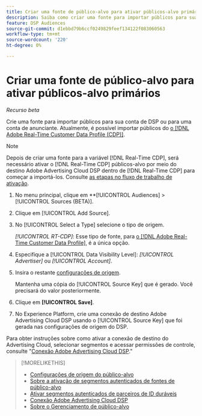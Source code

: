 ```yaml
---
title: Criar uma fonte de público-alvo para ativar públicos-alvo primários
description: Saiba como criar uma fonte para importar públicos para sua conta ou conta de anunciante.
feature: DSP Audiences
source-git-commit: d1ebbd79b6ccf0249829feef134122f083060563
workflow-type: tm+mt
source-wordcount: '220'
ht-degree: 0%

---
```


# Criar uma fonte de público-alvo para ativar públicos-alvo primários

*Recurso beta*

<!-- Will this remain for admin users/Adobe account teams only? -->

Crie uma fonte para importar públicos para sua conta de DSP ou para uma conta de anunciante. Atualmente, é possível importar públicos do [o [!DNL Adobe Real-Time Customer Data Profile (CDP)]](https://experienceleague.adobe.com/docs/experience-platform/rtcdp/overview.html).

>[!NOTE]
>
>Depois de criar uma fonte para a variável [!DNL Real-Time CDP], será necessário ativar o [!DNL Real-Time CDP] públicos-alvo por meio do destino Adobe Advertising Cloud DSP dentro de [!DNL Real-Time CDP] para começar a importá-los. Consulte [as etapas no fluxo de trabalho de ativação](source-about.md#workflow-sources).

1. No menu principal, clique em **[!UICONTROL Audiences] > [!UICONTROL Sources (BETA)].

1. Clique em [!UICONTROL Add Source].

1. No [!UICONTROL Select a Type] selecione o tipo de origem.

   *[!UICONTROL RT-CDP]*: Esse tipo de fonte, para [o [!DNL Adobe Real-Time Customer Data Profile]](source-about.md), é a única opção.

1. Especifique a [!UICONTROL Data Visibility Level]: *[!UICONTROL Advertiser]* ou *[!UICONTROL Account]*.

1. Insira o restante [configurações de origem](source-settings.md).

   Mantenha uma cópia do [!UICONTROL Source Key] que é gerado. Você precisará do valor posteriormente.

1. Clique em **[!UICONTROL Save]**.

1. No Experience Platform, crie uma conexão de destino Adobe Advertising Cloud DSP usando o [!UICONTROL Source Key] que foi gerada nas configurações de origem do DSP.

Para obter instruções sobre como ativar a conexão de destino do Advertising Cloud, selecionar segmentos e acessar permissões de controle, consulte &quot;[Conexão Adobe Advertising Cloud DSP](https://experienceleague.adobe.com/docs/experience-platform/destinations/catalog/advertising/adobe-advertising-cloud-connection.html).&quot;

>[!MORELIKETHIS]
>
>* [Configurações de origem do público-alvo](source-settings.md)
>* [Sobre a ativação de segmentos autenticados de fontes de público-alvo](source-about.md)
>* [Ativar segmentos autenticados de parceiros de ID duráveis](source-durable-id.md)<!-- title?-->
>* [Conexão Adobe Advertising Cloud DSP](https://experienceleague.adobe.com/docs/experience-platform/destinations/catalog/advertising/adobe-advertising-cloud-connection.html)
>* [Sobre o Gerenciamento de público-alvo](/help/dsp/audiences/audience-about.md)

